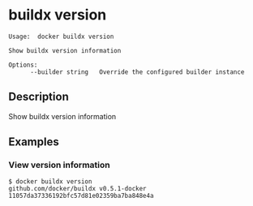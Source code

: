 # buildx version

```
Usage:  docker buildx version

Show buildx version information

Options:
      --builder string   Override the configured builder instance
```

## Description

Show buildx version information

## Examples

### View version information


```console
$ docker buildx version
github.com/docker/buildx v0.5.1-docker 11057da37336192bfc57d81e02359ba7ba848e4a
```
